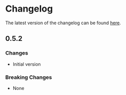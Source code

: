 # Changelog

The latest version of the changelog can be found [here](/Azure/bicep-registry-modules/blob/main/avm/res/virtual-machine-images/image-template/CHANGELOG.md).

## 0.5.2

### Changes

- Initial version

### Breaking Changes

- None
